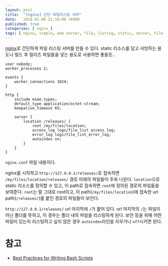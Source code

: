 ```yaml
---
layout: post
title:  "[nginx] 간단 파일리스팅 서버"
date:   2018-01-08 21:18:00 +0900
published: true
categories: [ nginx ]
tags: [ nginx, simple, web server, file, listing, static, server, file listing, sample ]
---
```


[nginx](https://nginx.org/)로 간단하게 파일 리스팅 서버를 만들 수 있다. static 리소스를 담고 서빙하는 용도나 빌드 후 릴리즈 파일들을 넣는 용도로 사용하면 좋을듯..

```
user nobody;
worker_processes 2;

events {
    worker_connections 1024;
}

http {
    include mime.types;
    default_type application/octet-stream;
    keepalive_timeout 65;

    server {
        location /releases/ {
            root /my/files/location;
            access_log logs/file_list_access_log;
            error_log logs/file_list_error_log;
            autoindex on;
        }
    }
}
```

`nginx.conf` 파일 내용이다.

nginx를 시작하고 `http://127.0.0.1/releases/`로 접속하면 `/my/files/location/releases/` 경로 아래의 파일들이 주욱 나온다. `location`으로 static 리소스를 정의할 수 있고, 이 path로 접속하면 `root`에 정의된 경로의 파일들을 보여준다. `root`는 말 그대로 root이고, 이 path(`/my/files/location`)에 접속한 url path(`/releases/`)를 붙인 경로의 파일들이 보인다.

`http://127.0.0.1/releases/` url 마지막에 `/`가 붙어 있다. url 마지막의 `/`는 파일이 아닌 폴더를 뜻하고, 이 경우는 폴더 내의 파일을 리스팅하게 된다. 보안 등을 위해 어떤 파일이 있는지 리스팅하고 싶지 않은 경우 `autoindex`라인을 지우거나 `off`시키면 된다.


# 참고

- [Best Practices for Writing Bash Scripts](https://kvz.io/blog/2013/11/21/bash-best-practices/)
